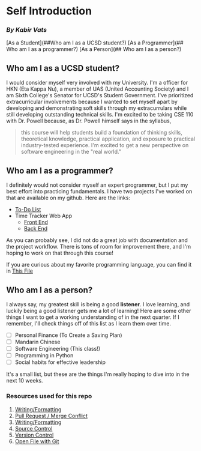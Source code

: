 # Self Introduction
### *By Kabir Vats*
[As a Student](##Who am I as a UCSD student?)
[As a Programmer](## Who am I as a programmer?)
[As a Person](## Who am I as a person?)


## Who am I as a UCSD student?

I would consider myself very involved with my University. I'm a officer for HKN (Eta Kappa Nu), a member of UAS (United Accounting Society) and I am Sixth College's Senator for UCSD's Student Government. I've prioritized extracurricular involvements because I wanted to set myself apart by developing and demonstrating soft skills through my extracurrulars while still developing outstanding technical skills. I'm excited to be taking CSE 110 with Dr. Powell because, as Dr. Powell himself says in the syllabus,
> this course will help students build a foundation of thinking skills, theoretical knowledge, practical application, and exposure to practical industry-tested experience.
I'm excited to get a new perspective on software engineering in the "real world."

## Who am I as a programmer?

I definitely would not consider myself an expert programmer, but I put my best effort into practicing fundamentals. I have two projects I've worked on that are available on my github. Here are the links:

* [To-Do List](https://github.com/kabir-vats/flow-control)
* Time Tracker Web App
  * [Front End](https://github.com/kabir-vats/TimeTrackerReact)
  * [Back End](https://github.com/kabir-vats/TimeTrackerAPI)

As you can probably see, I did not do a great job with documentation and the project workflow. There is tons of room for improvement there, and I'm hoping to work on that through this course!

If you are curious about my favorite programming language, you can find it in [This File](./README.md)

## Who am I as a person?

I always say, my greatest skill is being a good **listener**. I love learning, and luckily being a good listener gets me a lot of learning! Here are some other things I want to get a working understanding of in the next quarter. If I remember, I'll check things off of this list as I learn them over time.

- [ ] Personal Finance (To Create a Saving Plan)
- [ ] Mandarin Chinese
- [ ] Software Engineering (This class!)
- [ ] Programming in Python
- [ ] Social habits for effective leadership

It's a small list, but these are the things I'm really hoping to dive into in the next 10 weeks.

### Resources used for this repo

1. [Writing/Formatting](https://docs.github.com/en/get-started/writing-on-github/getting-started-with-writing-and-formatting-on-github/basic-writing-and-formatting-syntax)
2. [Pull Request / Merge Conflict](https://docs.github.com/en/pull-requests/collaborating-with-pull-requests/addressing-merge-conflicts/resolving-a-merge-conflict-on-github)
3. [Writing/Formatting](https://docs.github.com/en/get-started/writing-on-github/getting-started-with-writing-and-formatting-on-github/basic-writing-and-formatting-syntax)
4. [Source Control](https://code.visualstudio.com/docs/sourcecontrol/overview#_git-support)
5. [Version Control](http://guides.beanstalkapp.com/version-control/common-git-commands.html)
6. [Open File with Git](https://stackoverflow.com/questions/13888223/command-to-open-file-with-git)
